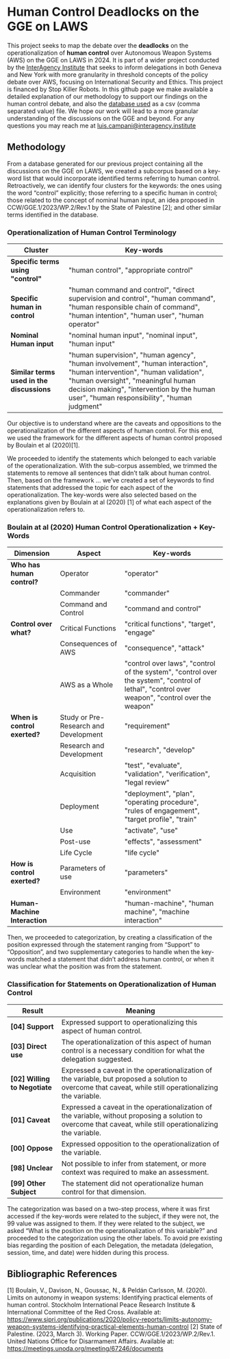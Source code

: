 # Human Control Deadlocks on the GGE on LAWS

This project seeks to map the debate over the **deadlocks** on the operationalization of **human control** over Autonomous Weapon Systems (AWS) on the GGE on LAWS in 2024. It is part of a wider project conducted by the [InterAgency Institute](https://interagency.institute) that seeks to inform delegations in both Geneva and New York with more granularity in threshold concepts of the policy debate over AWS, focusing on International Security and Ethics. This project is financed by Stop Killer Robots. In this github page we make available a detailed explanation of our methodology to support our findings on the human control debate, and also the [database used](https://github.com/campaniluis/human_control_2024/blob/main/human_control_gge2024_db.csv) as a csv (comma separated value) file. We hope our work will lead to a more granular understanding of the discussions on the GGE and beyond. For any questions you may reach me at luis.campani@interagency.institute


## Methodology
From a database generated for our previous project containing all the discussions on the GGE on LAWS, we created a subcorpus based on a key-word list that would incorporate identified terms referring to human control. Retroactively, we can identify four clusters for the keywords: the ones using the word “control” explicitly; those referring to a specific human in control; those related to the concept of nominal human input, an idea proposed in CCW/GGE.1/2023/WP.2/Rev.1 by the State of Palestine [2]; and other similar terms identified in the database.

### Operationalization of Human Control Terminology

| Cluster | Key-words |
|---------|----------|
| **Specific terms using "control"** | "human control", "appropriate control" |
| **Specific human in control** | "human command and control", "direct supervision and control", "human command", "human responsible chain of command", "human intention", "human user", "human operator" |
| **Nominal Human input** | "nominal human input", "nominal input", "human input" |
| **Similar terms used in the discussions** | "human supervision", "human agency", "human involvement", "human interaction", "human intervention", "human validation", "human oversight", "meaningful human decision making", "intervention by the human user", "human responsibility", "human judgment" |



Our objective is to understand where are the caveats and oppositions to the operationalization of the different aspects of human control. For this end, we used the framework for the different aspects of human control proposed by Boulain et al (2020)[1].

We proceeded to identify the statements which belonged to each variable of the operationalization. With the sub-corpus assembled, we trimmed the statements to remove all sentences that didn’t talk about human control. Then, based on the framework … we’ve created a set of keywords to find statements that addressed the topic for each aspect of the operationalization. The key-words were also selected based on the explanations given by Boulain at al (2020) [1] of what each aspect of the operationalization refers to. 

### Boulain at al (2020) Human Control Operationalization + Key-Words

| Dimension | Aspect | Key-words |
|-----------|--------|-----------|
| **Who has human control?** | Operator | "operator" |
|  | Commander | "commander" |
|  | Command and Control | "command and control" |
| **Control over what?** | Critical Functions | "critical functions", "target", "engage" |
|  | Consequences of AWS | "consequence", "attack" |
|  | AWS as a Whole | "control over laws", "control of the system", "control over the system", "control of lethal", "control over weapon", "control over the weapon" |
| **When is control exerted?** | Study or Pre-Research and Development | "requirement" |
|  | Research and Development | "research", "develop" |
|  | Acquisition | "test", "evaluate", "validation", "verification", "legal review" |
|  | Deployment | "deployment", "plan", "operating procedure", "rules of engagement", "target profile", "train" |
|  | Use | "activate", "use" |
|  | Post-use | "effects", "assessment" |
|  | Life Cycle | "life cycle" |
| **How is control exerted?** | Parameters of use | "parameters" |
|  | Environment | "environment" |
| **Human-Machine Interaction** | | "human-machine", "human machine", "machine interaction" |


Then, we proceeded to categorization, by creating a classification of the position expressed through the statement ranging from “Support” to “Opposition”, and two supplementary categories to handle when the key-words matched a statement that didn’t address human control, or when it was unclear what the position was from the statement. 

### Classification for Statements on Operationalization of Human Control

| Result | Meaning |
|--------|---------|
| **[04] Support** | Expressed support to operationalizing this aspect of human control. |
| **[03] Direct use** | The operationalization of this aspect of human control is a necessary condition for what the delegation suggested. |
| **[02] Willing to Negotiate** | Expressed a caveat in the operationalization of the variable, but proposed a solution to overcome that caveat, while still operationalizing the variable. |
| **[01] Caveat** | Expressed a caveat in the operationalization of the variable, without proposing a solution to overcome that caveat, while still operationalizing the variable. |
| **[00] Oppose** | Expressed opposition to the operationalization of the variable. |
| **[98] Unclear** | Not possible to infer from statement, or more context was required to make an assessment. |
| **[99] Other Subject** | The statement did not operationalize human control for that dimension. |

The categorization was based on a two-step process, where it was first accessed if the key-words were related to the subject, if they were not, the 99 value was assigned to them. If they were related to the subject, we asked “What is the position on the operationalization of this variable?” and proceeded to the categorization using the other labels. To avoid pre existing bias regarding the position of each Delegation, the metadata (delegation, session, time, and date) were hidden during this process.


## Bibliographic References
[1] Boulain, V., Davison, N., Goussac, N., & Peldán Carlsson, M. (2020). Limits on autonomy in weapon systems: Identifying practical elements of human control. Stockholm International Peace Research Institute & International Committee of the Red Cross. Available at: https://www.sipri.org/publications/2020/policy-reports/limits-autonomy-weapon-systems-identifying-practical-elements-human-control
[2] State of Palestine. (2023, March 3). Working Paper. CCW/GGE.1/2023/WP.2/Rev.1. United Nations Office for Disarmament Affairs. Available at: https://meetings.unoda.org/meeting/67246/documents

